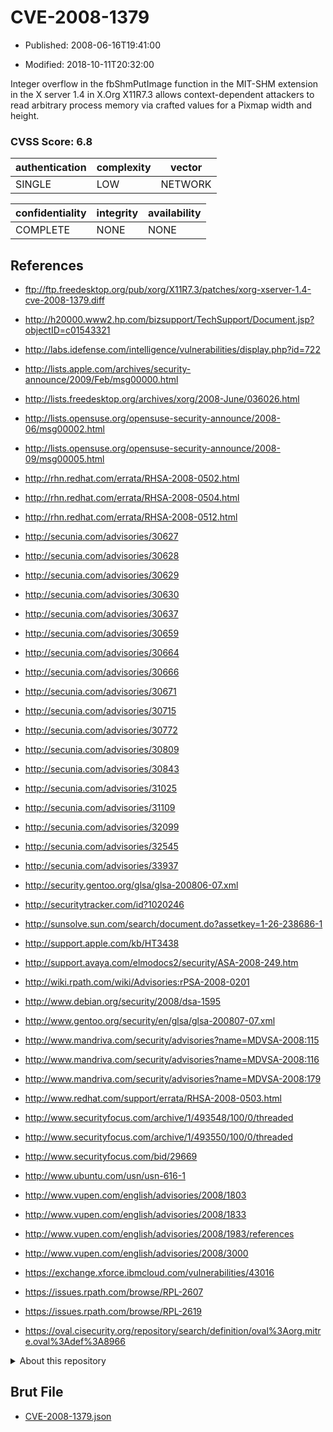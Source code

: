 # CVE-2008-1379

- Published: 2008-06-16T19:41:00

- Modified: 2018-10-11T20:32:00

Integer overflow in the fbShmPutImage function in the MIT-SHM extension in the X server 1.4 in X.Org X11R7.3 allows context-dependent attackers to read arbitrary process memory via crafted values for a Pixmap width and height.

### CVSS Score: **6.8**

| authentication | complexity | vector |
| --- | --- | --- |
| SINGLE | LOW | NETWORK |

| confidentiality | integrity | availability |
| --- | --- | --- |
| COMPLETE | NONE | NONE |

## References

* ftp://ftp.freedesktop.org/pub/xorg/X11R7.3/patches/xorg-xserver-1.4-cve-2008-1379.diff

* http://h20000.www2.hp.com/bizsupport/TechSupport/Document.jsp?objectID=c01543321

* http://labs.idefense.com/intelligence/vulnerabilities/display.php?id=722

* http://lists.apple.com/archives/security-announce/2009/Feb/msg00000.html

* http://lists.freedesktop.org/archives/xorg/2008-June/036026.html

* http://lists.opensuse.org/opensuse-security-announce/2008-06/msg00002.html

* http://lists.opensuse.org/opensuse-security-announce/2008-09/msg00005.html

* http://rhn.redhat.com/errata/RHSA-2008-0502.html

* http://rhn.redhat.com/errata/RHSA-2008-0504.html

* http://rhn.redhat.com/errata/RHSA-2008-0512.html

* http://secunia.com/advisories/30627

* http://secunia.com/advisories/30628

* http://secunia.com/advisories/30629

* http://secunia.com/advisories/30630

* http://secunia.com/advisories/30637

* http://secunia.com/advisories/30659

* http://secunia.com/advisories/30664

* http://secunia.com/advisories/30666

* http://secunia.com/advisories/30671

* http://secunia.com/advisories/30715

* http://secunia.com/advisories/30772

* http://secunia.com/advisories/30809

* http://secunia.com/advisories/30843

* http://secunia.com/advisories/31025

* http://secunia.com/advisories/31109

* http://secunia.com/advisories/32099

* http://secunia.com/advisories/32545

* http://secunia.com/advisories/33937

* http://security.gentoo.org/glsa/glsa-200806-07.xml

* http://securitytracker.com/id?1020246

* http://sunsolve.sun.com/search/document.do?assetkey=1-26-238686-1

* http://support.apple.com/kb/HT3438

* http://support.avaya.com/elmodocs2/security/ASA-2008-249.htm

* http://wiki.rpath.com/wiki/Advisories:rPSA-2008-0201

* http://www.debian.org/security/2008/dsa-1595

* http://www.gentoo.org/security/en/glsa/glsa-200807-07.xml

* http://www.mandriva.com/security/advisories?name=MDVSA-2008:115

* http://www.mandriva.com/security/advisories?name=MDVSA-2008:116

* http://www.mandriva.com/security/advisories?name=MDVSA-2008:179

* http://www.redhat.com/support/errata/RHSA-2008-0503.html

* http://www.securityfocus.com/archive/1/493548/100/0/threaded

* http://www.securityfocus.com/archive/1/493550/100/0/threaded

* http://www.securityfocus.com/bid/29669

* http://www.ubuntu.com/usn/usn-616-1

* http://www.vupen.com/english/advisories/2008/1803

* http://www.vupen.com/english/advisories/2008/1833

* http://www.vupen.com/english/advisories/2008/1983/references

* http://www.vupen.com/english/advisories/2008/3000

* https://exchange.xforce.ibmcloud.com/vulnerabilities/43016

* https://issues.rpath.com/browse/RPL-2607

* https://issues.rpath.com/browse/RPL-2619

* https://oval.cisecurity.org/repository/search/definition/oval%3Aorg.mitre.oval%3Adef%3A8966

<details>
<summary>About this repository</summary> 

  This repository is part of the project [Live Hack CVE](https://github.com/Live-Hack-CVE). Main website can be found [www.live-hack.org](https://www.live-hack.org) 
  
  Made by [Sn0wAlice](https://github.com/Sn0wAlice) for the people that care about security and need to have a feed of the latest CVEs. Hope you enjoy it, don't forget to star the repo and follow me on [Twitter](https://twitter.com/Sn0wAlice) and [Github](https://github.com/Sn0wAlice). And that is my [personnal website](https://www.alice-snow.me/)

  - [Home Page](https://github.com/Live-Hack-CVE)
  - [Framework](https://github.com/Live-Hack-CVE/cve-framework)
  - [CVE database](https://github.com/Live-Hack-CVE/full_database)
  - [Changelog](https://github.com/Live-Hack-CVE/Changelog)
</details>

## Brut File

* [CVE-2008-1379.json](https://raw.githubusercontent.com/Live-Hack-CVE/full_database/main/cves/2008/CVE-2008-1379.json)

